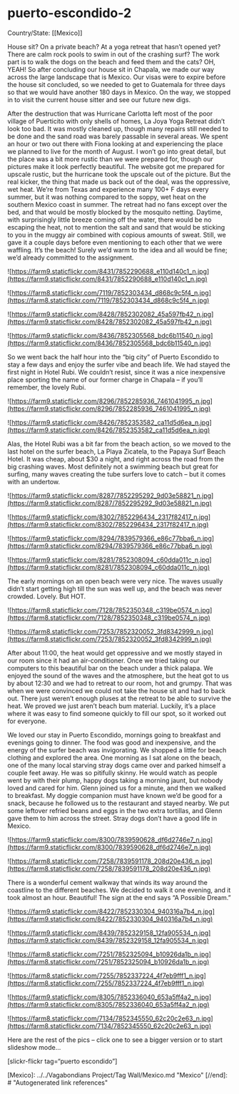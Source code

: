# puerto-escondido-2

Country/State: [[Mexico]]

House sit? On a private beach? At a yoga retreat that hasn’t opened yet? There are calm rock pools to swim in out of the crashing surf? The work part is to walk the dogs on the beach and feed them and the cats? OH, YEAH! So after concluding our house sit in Chapala, we made our way across the large landscape that is Mexico. Our visas were to expire before the house sit concluded, so we needed to get to Guatemala for three days so that we would have another 180 days in Mexico. On the way, we stopped in to visit the current house sitter and see our future new digs.

After the destruction that was Hurricane Carlotta left most of the poor village of Puerticito with only shells of homes, La Joya Yoga Retreat didn’t look too bad. It was mostly cleaned up, though many repairs still needed to be done and the sand road was barely passable in several areas. We spent an hour or two out there with Fiona looking at and experiencing the place we planned to live for the month of August. I won’t go into great detail, but the place was a bit more rustic than we were prepared for, though our pictures make it look perfectly beautiful. The website got me prepared for upscale rustic, but the hurricane took the upscale out of the picture. But the real kicker, the thing that made us back out of the deal, was the oppressive, wet heat. We’re from Texas and experience many 100+ F days every summer, but it was nothing compared to the soppy, wet heat on the southern Mexico coast in summer. The retreat had no fans except over the bed, and that would be mostly blocked by the mosquito netting. Daytime, with surprisingly little breeze coming off the water, there would be no escaping the heat, not to mention the salt and sand that would be sticking to you in the muggy air combined with copious amounts of sweat. Still, we gave it a couple days before even mentioning to each other that we were waffling. It’s the beach! Surely we’d warm to the idea and all would be fine; we’d already committed to the assignment.

![https://farm9.staticflickr.com/8431/7852290688_e110d140c1_n.jpg](https://farm9.staticflickr.com/8431/7852290688_e110d140c1_n.jpg)

![https://farm8.staticflickr.com/7119/7852303434_d868c9c5f4_n.jpg](https://farm8.staticflickr.com/7119/7852303434_d868c9c5f4_n.jpg)

![https://farm9.staticflickr.com/8428/7852302082_45a597fb42_n.jpg](https://farm9.staticflickr.com/8428/7852302082_45a597fb42_n.jpg)

![https://farm9.staticflickr.com/8436/7852305568_bdc6b11540_n.jpg](https://farm9.staticflickr.com/8436/7852305568_bdc6b11540_n.jpg)

So we went back the half hour into the “big city” of Puerto Escondido to stay a few days and enjoy the surfer vibe and beach life. We had stayed the first night in Hotel Rubi. We couldn’t resist, since it was a nice inexpensive place sporting the name of our former charge in Chapala – if you’ll remember, the lovely Rubi.

![https://farm9.staticflickr.com/8296/7852285936_7461041995_n.jpg](https://farm9.staticflickr.com/8296/7852285936_7461041995_n.jpg)

![https://farm9.staticflickr.com/8426/7852353582_ca11d5d6ea_n.jpg](https://farm9.staticflickr.com/8426/7852353582_ca11d5d6ea_n.jpg)

Alas, the Hotel Rubi was a bit far from the beach action, so we moved to the last hotel on the surfer beach, La Playa Zicatela, to the Papaya Surf Beach Hotel. It was cheap, about $30 a night, and right across the road from the big crashing waves. Most definitely not a swimming beach but great for surfing, many waves creating the tube surfers love to catch – but it comes with an undertow.

![https://farm9.staticflickr.com/8287/7852295292_9d03e58821_n.jpg](https://farm9.staticflickr.com/8287/7852295292_9d03e58821_n.jpg)

![https://farm9.staticflickr.com/8302/7852296434_2317f82417_n.jpg](https://farm9.staticflickr.com/8302/7852296434_2317f82417_n.jpg)

![https://farm9.staticflickr.com/8294/7839579366_e86c77bba6_n.jpg](https://farm9.staticflickr.com/8294/7839579366_e86c77bba6_n.jpg)

![https://farm9.staticflickr.com/8281/7852308094_c60dda011c_n.jpg](https://farm9.staticflickr.com/8281/7852308094_c60dda011c_n.jpg)

The early mornings on an open beach were very nice. The waves usually didn’t start getting high till the sun was well up, and the beach was never crowded. Lovely. But HOT.

![https://farm8.staticflickr.com/7128/7852350348_c319be0574_n.jpg](https://farm8.staticflickr.com/7128/7852350348_c319be0574_n.jpg)

![https://farm8.staticflickr.com/7253/7852320052_3fd8342999_n.jpg](https://farm8.staticflickr.com/7253/7852320052_3fd8342999_n.jpg)

After about 11:00, the heat would get oppressive and we mostly stayed in our room since it had an air-conditioner. Once we tried taking our computers to this beautiful bar on the beach under a thick palapa. We enjoyed the sound of the waves and the atmosphere, but the heat got to us by about 12:30 and we had to retreat to our room, hot and grumpy. That was when we were convinced we could not take the house sit and had to back out. There just weren’t enough pluses at the retreat to be able to survive the heat. We proved we just aren’t beach bum material. Luckily, it’s a place where it was easy to find someone quickly to fill our spot, so it worked out for everyone.

We loved our stay in Puerto Escondido, mornings going to breakfast and evenings going to dinner. The food was good and inexpensive, and the energy of the surfer beach was invigorating. We shopped a little for beach clothing and explored the area. One morning as I sat alone on the beach, one of the many local starving stray dogs came over and parked himself a couple feet away. He was so pitifully skinny. He would watch as people went by with their plump, happy dogs taking a morning jaunt, but nobody loved and cared for him. Glenn joined us for a minute, and then we walked to breakfast. My doggie companion must have known we’d be good for a snack, because he followed us to the restaurant and stayed nearby. We put some leftover refried beans and eggs in the two extra tortillas, and Glenn gave them to him across the street. Stray dogs don’t have a good life in Mexico.

![https://farm9.staticflickr.com/8300/7839590628_df6d2746e7_n.jpg](https://farm9.staticflickr.com/8300/7839590628_df6d2746e7_n.jpg)

![https://farm8.staticflickr.com/7258/7839591178_208d20e436_n.jpg](https://farm8.staticflickr.com/7258/7839591178_208d20e436_n.jpg)

There is a wonderful cement walkway that winds its way around the coastline to the different beaches. We decided to walk it one evening, and it took almost an hour. Beautiful! The sign at the end says “A Possible Dream.”

![https://farm9.staticflickr.com/8422/7852330304_940316a7b4_n.jpg](https://farm9.staticflickr.com/8422/7852330304_940316a7b4_n.jpg)

![https://farm9.staticflickr.com/8439/7852329158_12fa905534_n.jpg](https://farm9.staticflickr.com/8439/7852329158_12fa905534_n.jpg)

![https://farm8.staticflickr.com/7251/7852325094_b10926da1b_n.jpg](https://farm8.staticflickr.com/7251/7852325094_b10926da1b_n.jpg)

![https://farm8.staticflickr.com/7255/7852337224_4f7eb9fff1_n.jpg](https://farm8.staticflickr.com/7255/7852337224_4f7eb9fff1_n.jpg)

![https://farm9.staticflickr.com/8305/7852336040_653a5ff4a2_n.jpg](https://farm9.staticflickr.com/8305/7852336040_653a5ff4a2_n.jpg)

![https://farm8.staticflickr.com/7134/7852345550_62c20c2e63_n.jpg](https://farm8.staticflickr.com/7134/7852345550_62c20c2e63_n.jpg)

Here are the rest of the pics – click one to see a bigger version or to start slideshow mode…

[slickr-flickr tag=“puerto escondido”]

[//begin]: # "Autogenerated link references for markdown compatibility"
[Mexico]: ../../Vagabondians Project/Tag Wall/Mexico.md "Mexico"
[//end]: # "Autogenerated link references"